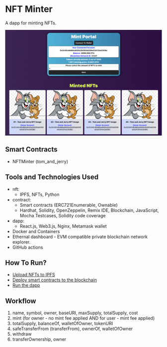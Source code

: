 # NFT Minter

A dapp for minting NFTs.

![nft_minter_dapp](media/nft_minter_dapp.png)

## Smart Contracts

- NFTMinter (tom_and_jerry)

## Tools and Technologies Used

- nft:
  - IPFS, NFTs, Python
- contract:
  - Smart contracts (ERC721Enumerable, Ownable)
  - Hardhat, Solidity, OpenZeppelin, Remix IDE, Blockchain, JavaScript, Mocha Testcases, Solidity code coverage
- dapp:
  - React.js, Web3.js, Nginx, Metamask wallet
- Docker and Containers
- Ethernal dashboard - EVM compatible private blockchain network explorer.
- GitHub actions

## How To Run?

- [Upload NFTs to IPFS](./nft/.vscode/tasks.json)
- [Deploy smart contracts to the blockchain](./contract/.vscode/tasks.json)
- [Run the dapp](./dapp/.vscode/tasks.json)

## Workflow

1. name, symbol, owner, baseURI, maxSupply, totalSupply, cost
2. mint (for owner - no mint fee applied AND for user - mint fee applied)
3. totalSupply, balanceOf, walletOfOwner, tokenURI
4. safeTransferFrom (transferFrom), ownerOf, walletOfOwner
5. withdraw
6. transferOwnership, owner
